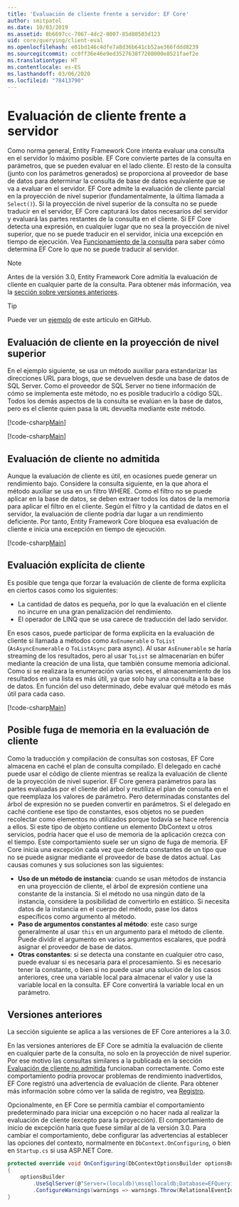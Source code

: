 ```yaml
---
title: 'Evaluación de cliente frente a servidor: EF Core'
author: smitpatel
ms.date: 10/03/2019
ms.assetid: 8b6697cc-7067-4dc2-8007-85d80503d123
uid: core/querying/client-eval
ms.openlocfilehash: e01bd146c4dfe7a8d36b641cb52ae366fddd8239
ms.sourcegitcommit: cc0ff36e46e9ed3527638f7208000e8521faef2e
ms.translationtype: HT
ms.contentlocale: es-ES
ms.lasthandoff: 03/06/2020
ms.locfileid: "78413790"
---
```

# <a name="client-vs-server-evaluation"></a>Evaluación de cliente frente a servidor

Como norma general, Entity Framework Core intenta evaluar una consulta en el servidor lo máximo posible. EF Core convierte partes de la consulta en parámetros, que se pueden evaluar en el lado cliente. El resto de la consulta (junto con los parámetros generados) se proporciona al proveedor de base de datos para determinar la consulta de base de datos equivalente que se va a evaluar en el servidor. EF Core admite la evaluación de cliente parcial en la proyección de nivel superior (fundamentalmente, la última llamada a `Select()`). Si la proyección de nivel superior de la consulta no se puede traducir en el servidor, EF Core capturará los datos necesarios del servidor y evaluará las partes restantes de la consulta en el cliente. Si EF Core detecta una expresión, en cualquier lugar que no sea la proyección de nivel superior, que no se puede traducir en el servidor, inicia una excepción en tiempo de ejecución. Vea [Funcionamiento de la consulta](xref:core/querying/how-query-works) para saber cómo determina EF Core lo que no se puede traducir al servidor.

> [!NOTE]
> Antes de la versión 3.0, Entity Framework Core admitía la evaluación de cliente en cualquier parte de la consulta. Para obtener más información, vea la [sección sobre versiones anteriores](#previous-versions).

> [!TIP]
> Puede ver un [ejemplo](https://github.com/dotnet/EntityFramework.Docs/tree/master/samples/core/Querying) de este artículo en GitHub.

## <a name="client-evaluation-in-the-top-level-projection"></a>Evaluación de cliente en la proyección de nivel superior

En el ejemplo siguiente, se usa un método auxiliar para estandarizar las direcciones URL para blogs, que se devuelven desde una base de datos de SQL Server. Como el proveedor de SQL Server no tiene información de cómo se implementa este método, no es posible traducirlo a código SQL. Todos los demás aspectos de la consulta se evalúan en la base de datos, pero es el cliente quien pasa la `URL` devuelta mediante este método.

[!code-csharp[Main](../../../samples/core/Querying/ClientEval/Sample.cs#ClientProjection)]

[!code-csharp[Main](../../../samples/core/Querying/ClientEval/Sample.cs#ClientMethod)]

## <a name="unsupported-client-evaluation"></a>Evaluación de cliente no admitida

Aunque la evaluación de cliente es útil, en ocasiones puede generar un rendimiento bajo. Considere la consulta siguiente, en la que ahora el método auxiliar se usa en un filtro WHERE. Como el filtro no se puede aplicar en la base de datos, se deben extraer todos los datos de la memoria para aplicar el filtro en el cliente. Según el filtro y la cantidad de datos en el servidor, la evaluación de cliente podría dar lugar a un rendimiento deficiente. Por tanto, Entity Framework Core bloquea esa evaluación de cliente e inicia una excepción en tiempo de ejecución.

[!code-csharp[Main](../../../samples/core/Querying/ClientEval/Sample.cs#ClientWhere)]

## <a name="explicit-client-evaluation"></a>Evaluación explícita de cliente

Es posible que tenga que forzar la evaluación de cliente de forma explícita en ciertos casos como los siguientes:

- La cantidad de datos es pequeña, por lo que la evaluación en el cliente no incurre en una gran penalización del rendimiento.
- El operador de LINQ que se usa carece de traducción del lado servidor.

En esos casos, puede participar de forma explícita en la evaluación de cliente si llamada a métodos como `AsEnumerable` o `ToList` (`AsAsyncEnumerable` o `ToListAsync` para async). Al usar `AsEnumerable` se haría streaming de los resultados, pero al usar `ToList` se almacenarían en búfer mediante la creación de una lista, que también consume memoria adicional. Como si se realizara la enumeración varias veces, el almacenamiento de los resultados en una lista es más útil, ya que solo hay una consulta a la base de datos. En función del uso determinado, debe evaluar qué método es más útil para cada caso.

[!code-csharp[Main](../../../samples/core/Querying/ClientEval/Sample.cs#ExplicitClientEval)]

## <a name="potential-memory-leak-in-client-evaluation"></a>Posible fuga de memoria en la evaluación de cliente

Como la traducción y compilación de consultas son costosas, EF Core almacena en caché el plan de consulta compilado. El delegado en caché puede usar el código de cliente mientras se realiza la evaluación de cliente de la proyección de nivel superior. EF Core genera parámetros para las partes evaluadas por el cliente del árbol y reutiliza el plan de consulta en el que reemplaza los valores de parámetro. Pero determinadas constantes del árbol de expresión no se pueden convertir en parámetros. Si el delegado en caché contiene ese tipo de constantes, esos objetos no se pueden recolectar como elementos no utilizados porque todavía se hace referencia a ellos. Si este tipo de objeto contiene un elemento DbContext u otros servicios, podría hacer que el uso de memoria de la aplicación crezca con el tiempo. Este comportamiento suele ser un signo de fuga de memoria. EF Core inicia una excepción cada vez que detecta constantes de un tipo que no se puede asignar mediante el proveedor de base de datos actual. Las causas comunes y sus soluciones son las siguientes:

- **Uso de un método de instancia**: cuando se usan métodos de instancia en una proyección de cliente, el árbol de expresión contiene una constante de la instancia. Si el método no usa ningún dato de la instancia, considere la posibilidad de convertirlo en estático. Si necesita datos de la instancia en el cuerpo del método, pase los datos específicos como argumento al método.
- **Paso de argumentos constantes al método**: este caso surge generalmente al usar `this` en un argumento para el método de cliente. Puede dividir el argumento en varios argumentos escalares, que podrá asignar el proveedor de base de datos.
- **Otras constantes**: si se detecta una constante en cualquier otro caso, puede evaluar si es necesaria para el procesamiento. Si es necesario tener la constante, o bien si no puede usar una solución de los casos anteriores, cree una variable local para almacenar el valor y use la variable local en la consulta. EF Core convertirá la variable local en un parámetro.

## <a name="previous-versions"></a>Versiones anteriores

La sección siguiente se aplica a las versiones de EF Core anteriores a la 3.0.

En las versiones anteriores de EF Core se admitía la evaluación de cliente en cualquier parte de la consulta, no solo en la proyección de nivel superior. Por ese motivo las consultas similares a la publicada en la sección [Evaluación de cliente no admitida](#unsupported-client-evaluation) funcionaban correctamente. Como este comportamiento podría provocar problemas de rendimiento inadvertidos, EF Core registró una advertencia de evaluación de cliente. Para obtener más información sobre cómo ver la salida de registro, vea [Registro](xref:core/miscellaneous/logging).

Opcionalmente, en EF Core se permitía cambiar el comportamiento predeterminado para iniciar una excepción o no hacer nada al realizar la evaluación de cliente (excepto para la proyección). El comportamiento de inicio de excepción haría que fuese similar al de la versión 3.0. Para cambiar el comportamiento, debe configurar las advertencias al establecer las opciones del contexto, normalmente en `DbContext.OnConfiguring`, o bien en `Startup.cs` si usa ASP.NET Core.

```csharp
protected override void OnConfiguring(DbContextOptionsBuilder optionsBuilder)
{
    optionsBuilder
        .UseSqlServer(@"Server=(localdb)\mssqllocaldb;Database=EFQuerying;Trusted_Connection=True;")
        .ConfigureWarnings(warnings => warnings.Throw(RelationalEventId.QueryClientEvaluationWarning));
}
```
